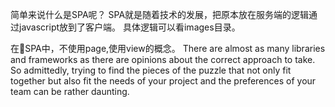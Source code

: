 简单来说什么是SPA呢？
SPA就是随着技术的发展，把原本放在服务端的逻辑通过javascript放到了客户端。
具体逻辑可以看images目录。

在SPA中，不使用page,使用view的概念。
There are almost as many libraries and frameworks as there are opinions about the correct approach to take. So admittedly, trying to find the pieces of the puzzle that not only fit together but also fit the needs of your project and the preferences of your team can be rather daunting.
